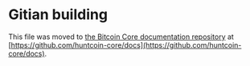 Gitian building
================

This file was moved to [the Bitcoin Core documentation repository](https://github.com/huntcoin-core/docs/blob/master/gitian-building.md) at [https://github.com/huntcoin-core/docs](https://github.com/huntcoin-core/docs).